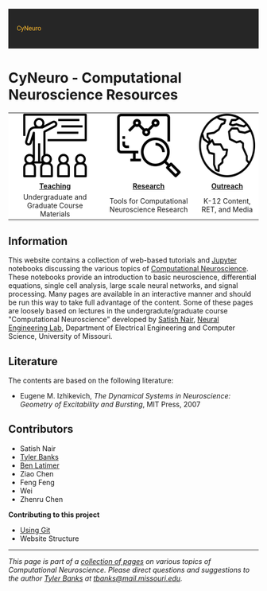 ![](/images/cyneurologo2.png)

# CyNeuro - Computational Neuroscience Resources


<table style="border-color: white; background-color: white; margin-left: auto; margin-right: auto;" cellspacing="10" cellpadding="20">
<tbody>
<tr>
<td style="text-align: center;"><a href="/teaching"><img src="education.png" width="128" height="128" /></a></td>
<td style="text-align: center;"><a href="/research"><img src="research.png" width="128" height="128" /></a></td>
<td style="text-align: center;"><a href="/outreach"><img src="worldwide.png" width="128" height="128" /></a></td>
</tr>
<tr>
<td style="text-align: center;"><a href="/teaching"><strong>Teaching</strong></a></td>
<td style="text-align: center;"><a href="/research"><strong>Research</strong></a></td>
<td style="text-align: center;"><a href="/outreach"><strong>Outreach</strong></a></td>
</tr>
<tr>
<td style="text-align: center;">Undergraduate and Graduate Course Materials</td>
<td style="text-align: center;">Tools for Computational Neuroscience Research</td>
<td style="text-align: center;">K-12 Content, RET, and Media</td>
</tr>
</tbody>
</table>


## Information

This website contains a collection of web-based tutorials and [Jupyter](https://jupyter.org/) notebooks discussing the various topics of [Computational Neuroscience](https://en.wikipedia.org/wiki/Computational_neuroscience). These notebooks provide an introduction to basic neuroscience, differential equations, single cell analysis, large scale neural networks, and signal processing. Many pages are available in an interactive manner and should be run this way to take full advantage of the content. Some of these pages are loosely based on lectures in the undergradute/graduate course "Computational Neuroscience" developed by [Satish Nair](https://engineering.missouri.edu/faculty/satish-s-nair/), [Neural Engineering Lab](https://engineering.missouri.edu/academics/eecs/neuro/), Department of Electrical Engineering and Computer Science, University of Missouri. 


## Literature

The contents are based on the following literature:

* Eugene M. Izhikevich, *The Dynamical Systems in Neuroscience: Geometry of Excitability and Bursting*, MIT Press, 2007

## Contributors

* Satish Nair
* [Tyler Banks](https://tylerbanks.net)
* [Ben Latimer](https://github.com/latimerb)
* Ziao Chen
* Feng Feng
* Wei 
* Zhenru Chen

**Contributing to this project**

* [Using Git](/general/git)
* Website Structure
  
---
*This page is part of a [collection of pages](/) on various topics of Computational Neuroscience. Please direct questions and suggestions to the author [Tyler Banks](https://tylerbanks.net) at [tbanks@mail.missouri.edu](mailto:tbanks@mail.missouri.edu).*
